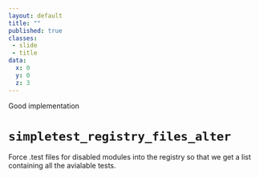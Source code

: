 ```yaml
---
layout: default
title: ""
published: true
classes:
 - slide
 - title
data:
  x: 0
  y: 0
  z: 3
---
```


<div class="section-label">Good implementation</div>
<h1><code>simpletest_registry_files_alter</code></h1>

Force .test files for disabled modules into the registry so that we get a list
containing all the avialable tests.
